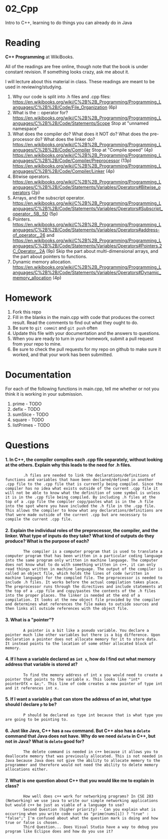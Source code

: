 02_Cpp
======

Intro to C++, learning to do things you can already do in Java

Reading
=======

**C++ Programming** at WikiBooks.

All of the readings are free online, though note that the book is under constant revision. If something looks crazy, ask me about it.

I will lecture about this material in class. These readings are meant to be used in reviewing/studying.

1. Why our code is split into .h files and .cpp files: https://en.wikibooks.org/wiki/C%2B%2B_Programming/Programming_Languages/C%2B%2B/Code/File_Organization (6p)
2. What is the :: operator for? https://en.wikibooks.org/wiki/C%2B%2B_Programming/Programming_Languages/C%2B%2B/Code/Statements/Scope Stop at "unnamed namespace"
3. What does the compiler do? What does it NOT do? What does the pre-processor do? What does the linker do? https://en.wikibooks.org/wiki/C%2B%2B_Programming/Programming_Languages/C%2B%2B/Code/Compiler Stop at "Compile speed" (4p) https://en.wikibooks.org/wiki/C%2B%2B_Programming/Programming_Languages/C%2B%2B/Code/Compiler/Preprocessor (13p) https://en.wikibooks.org/wiki/C%2B%2B_Programming/Programming_Languages/C%2B%2B/Code/Compiler/Linker (4p)
4. Bitwise operators. https://en.wikibooks.org/wiki/C%2B%2B_Programming/Programming_Languages/C%2B%2B/Code/Statements/Variables/Operators#Bitwise_operators (2p)
5. Arrays, and the subscript operator. https://en.wikibooks.org/wiki/C%2B%2B_Programming/Programming_Languages/C%2B%2B/Code/Statements/Variables/Operators#Subscript_operator_.5B_.5D (5p)
6. Pointers. https://en.wikibooks.org/wiki/C%2B%2B_Programming/Programming_Languages/C%2B%2B/Code/Statements/Variables/Operators#address-of_operator_.26 and https://en.wikibooks.org/wiki/C%2B%2B_Programming/Programming_Languages/C%2B%2B/Code/Statements/Variables/Operators#Pointers.2C_Operator_.2A (9p) Skip the part about multi-dimensional arrays, and the part about pointers to functions.
7. Dynamic memory allocation. https://en.wikibooks.org/wiki/C%2B%2B_Programming/Programming_Languages/C%2B%2B/Code/Statements/Variables/Operators#Dynamic_memory_allocation (4p)

Homework
========

1. Fork this repo
3. Fill in the blanks in the main.cpp with code that produces the correct result. Read the comments to find out what they ought to do.
4. Be sure to `git commit` and `git push` often
5. Update this file with your documentation and the answers to questions.
6. When you are ready to turn in your homework, submit a pull request from your repo to mine.
7. Be sure to check the pull requests for my repo on github to make sure it worked, and that your work has been submitted.

Documentation
=========

For each of the following functions in main.cpp, tell me whether or not you think it is working in your submission.

1. prime - TODO
2. defix - TODO
3. sumSlice - TODO
4. square - TODO
5. listPrimes - TODO

Questions
=======

#### 1. In C++, the compiler compiles each .cpp file separately, without looking at the others. Explain why this leads to the need for .h files.
			.h files are needed to link the declarations/definitions of functions and variables that have been declared/defined in another .cpp file to the .cpp file that is currently being compiled. Since the compiler has no idea what exists outside of the current .cpp file it will not be able to know what the definition of some symbol is unless it is in the .cpp file being compiled. By including .h files at the top of a .cpp file the compiler copy/pastes what is in the .h file into the spot where you have included the .h file in the .cpp file. This allows the compiler to know what any declarations/definitions are that were made outside of the current .cpp but are necessary to compile the current .cpp file. 
#### 2. Explain the individual roles of the preprocessor, the compiler, and the linker. What type of inputs do they take? What kind of outputs do they produce? What is the purpose of each?
			The compiler is a computer program that is used to translate a computer program that has been written in a particular coding language into the same program only written in machine language. The computer does not know what to do with something written in c++, it can only read things written in machine language. The output of the compiler is called an object file, which holds the lines of code (written in machine language) for the compiled file. The preprocessor is needed to include .h files. It works before the actual compilation takes place. The preprocessor runs through the directives and include statements at the top of a .cpp file and copy/pastes the contents of the .h files into the proper places. The linker is needed at the end of a compilation. It looks at the new object file provided by the compiler and determines what references the file makes to outside sources and then links all outside references with the object file.
#### 3. What is a "pointer"?
			A pointer is a bit like a pseudo variable. You declare a pointer much like other variables but there is a big difference. Upon declaration a pointer does not allocate memory for it to store data. It instead points to the location of some other allocated block of memory.
#### 4. If I have a variable declared as `int x`, how do I find out what memory address that variable is stored at?
			To find the memory address of int x you would need to create a pointer that points to the variable x. This looks like "int* pointerOfX = &x;". This line of code creates a new pointer of type int and it references int x.
#### 5. If I want a variable `p` that can store the address of an int, what type should I declare `p` to be?
			P should be declared as type int because that is what type you are going to be pointing to.
#### 6. Just like Java, C++ has a `new` command. But C++ also has a `delete` command that Java does not have. Why do we need `delete` in C++, but not in Java? What is `delete` good for?
			The delete command is needed in c++ because it allows you to deallocate memory that was previously allocated. This is not needed in Java because Java does not give the ability to allocate memory to the programmer and therefore would not need the ability to delete memory allocations either.
#### 7. What is one question about C++ that you would like me to explain in class?
			How well does c++ work for networking programs? In CSE 283 (Networking) we use java to write our simple networking applications but would c++ be just as viable of a language to use?
			Second Question (higher priority) - Can you explain what is occurring when you write code such as "prime(nums[i]) ? "true" : "false";" I'm confused about what the question mark is doing and how true or false is chosen.
			Third Question... Does Visual Studio have a way to debug you program like Eclipse does and how do you use it?
			